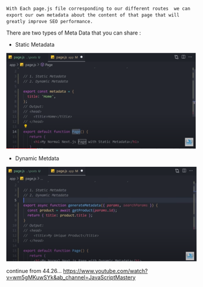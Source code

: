 `` With Each page.js file corresponding to our different routes  we can export our own metadata about the content of that page that will greatly improve SEO performance. ``

There are two types of Meta Data that you can share : 
* Static Metadata

![](./images/seo1.png)

* Dynamic Metdata

![](./images/seo2.png)

continue from 44.26...
https://www.youtube.com/watch?v=wm5gMKuwSYk&ab_channel=JavaScriptMastery